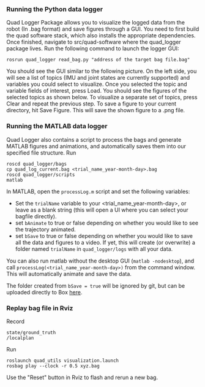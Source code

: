 ### Running the Python data logger
Quad Logger Package allows you to visualize the logged data from the robot (In .bag format) and save figures through a GUI. You need to first build the quad software stack, which also installs the appropriate dependencies. Once finished, navigate to src/quad-software where the quad_logger package lives. Run the following command to launch the logger GUI:
```
rosrun quad_logger read_bag.py "address of the target bag file.bag"
```
You should see the GUI similar to the following picture. On the left side, you will see a list of topics (IMU and joint states are currently supported) and variables you could select to visualize. Once you selected the topic and variable fields of interest, press Load. You should see the figures of the selected topics as shown below. To visualize a separate set of topics, press Clear and repeat the previous step. To save a figure to your current directory, hit Save Figure. This will save the shown figure to a .png file.

### Running the MATLAB data logger
Quad Logger also contains a script to process the bags and generate MATLAB figures and animations, and automatically saves them into our specified file structure. Run
```
roscd quad_logger/bags
cp quad_log_current.bag <trial_name_year-month-day>.bag
roscd quad_logger/scripts
matlab
```
In MATLAB, open the `processLog.m` script and set the following variables:
- Set the `trialName` variable to your <trial_name_year-month-day>, or leave as a blank string (this will open a UI where you can select your bagfile directly).
- set `bAnimate` to true or false depending on whether you would like to see the trajectory animated.
- set `bSave` to true or false depending on whether you would like to save all the data and figures to a video. If yet, this will create (or overwrite) a folder named `trialName` in `quad_logger/logs` with all your data.

You can also run matlab without the desktop GUI (`matlab -nodesktop`), and call `processLog(<trial_name_year-month-day>)` from the command window. This will automatically animate and save the data.

The folder created from `bSave = true` will be ignored by git, but can be uploaded directly to Box [here](https://cmu.app.box.com/folder/124893804526).

### Replay bag file in Rviz

Record 
```
state/ground_truth
/localplan
```

Run
```
roslaunch quad_utils visualization.launch
rosbag play --clock -r 0.5 xyz.bag
```

Use the "Reset" button in Rviz to flash and rerun a new bag.